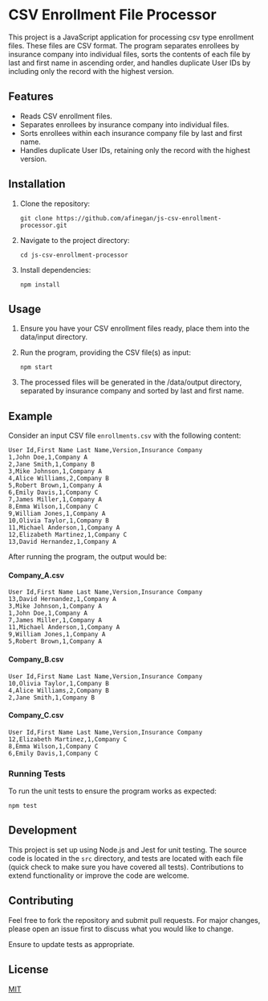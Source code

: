 # CSV Enrollment File Processor

This project is a JavaScript application for processing csv type enrollment files. These files are CSV format. The program separates enrollees by insurance company into individual files, sorts the contents of each file by last and first name in ascending order, and handles duplicate User IDs by including only the record with the highest version.

## Features

- Reads CSV enrollment files.
- Separates enrollees by insurance company into individual files.
- Sorts enrollees within each insurance company file by last and first name.
- Handles duplicate User IDs, retaining only the record with the highest version.

## Installation

1. Clone the repository:

    ```
    git clone https://github.com/afinegan/js-csv-enrollment-processor.git
    ```

2. Navigate to the project directory:

    ```
    cd js-csv-enrollment-processor
    ```

3. Install dependencies:

    ```
    npm install
    ```

## Usage

1. Ensure you have your CSV enrollment files ready, place them into the data/input directory.
2. Run the program, providing the CSV file(s) as input:

    ```
    npm start
    ```

3. The processed files will be generated in the /data/output directory, separated by insurance company and sorted by last and first name.

## Example

Consider an input CSV file `enrollments.csv` with the following content:
```
User Id,First Name Last Name,Version,Insurance Company
1,John Doe,1,Company A
2,Jane Smith,1,Company B
3,Mike Johnson,1,Company A
4,Alice Williams,2,Company B
5,Robert Brown,1,Company A
6,Emily Davis,1,Company C
7,James Miller,1,Company A
8,Emma Wilson,1,Company C
9,William Jones,1,Company A
10,Olivia Taylor,1,Company B
11,Michael Anderson,1,Company A
12,Elizabeth Martinez,1,Company C
13,David Hernandez,1,Company A
```

After running the program, the output would be:

#### Company_A.csv
```
User Id,First Name Last Name,Version,Insurance Company
13,David Hernandez,1,Company A
3,Mike Johnson,1,Company A
1,John Doe,1,Company A
7,James Miller,1,Company A
11,Michael Anderson,1,Company A
9,William Jones,1,Company A
5,Robert Brown,1,Company A
```

#### Company_B.csv
```
User Id,First Name Last Name,Version,Insurance Company
10,Olivia Taylor,1,Company B
4,Alice Williams,2,Company B
2,Jane Smith,1,Company B
```

#### Company_C.csv
```
User Id,First Name Last Name,Version,Insurance Company
12,Elizabeth Martinez,1,Company C
8,Emma Wilson,1,Company C
6,Emily Davis,1,Company C
```

### Running Tests
To run the unit tests to ensure the program works as expected:
```
npm test
```

## Development

This project is set up using Node.js and Jest for unit testing. The source code is located in the `src` directory, and tests are located with each file (quick check to make sure you have covered all tests). Contributions to extend functionality or improve the code are welcome.

## Contributing

Feel free to fork the repository and submit pull requests. For major changes, please open an issue first to discuss what you would like to change.

Ensure to update tests as appropriate.

## License

[MIT](https://choosealicense.com/licenses/mit/)
